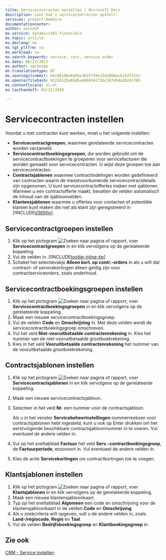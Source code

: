 ```yaml
---
title: Servicecontracten opstellen | Microsoft Docs
description: Leer hoe u servicecontracten opstelt.
services: project-madeira
documentationcenter: 
author: SorenGP
ms.service: dynamics365-financials
ms.topic: article
ms.devlang: na
ms.tgt_pltfrm: na
ms.workload: na
ms.search.keywords: service, cost, service order
ms.date: 08/22/2017
ms.author: sgroespe
ms.translationtype: HT
ms.sourcegitcommit: bec0619be0a65e3625759e13d2866ac615d7513c
ms.openlocfilehash: b221b125a65dbad46b56172bc267a5da382dc765
ms.contentlocale: nl-nl
ms.lasthandoff: 03/22/2018

---
```


# <a name="set-up-service-contracts"></a>Servicecontracten instellen
Voordat u met contracten kunt werken, moet u het volgende instellen: 

* **Servicecontractgroepen**, waarmee gerelateerde servicecontracten worden verzameld.
* **Servicecontractboekingsgroepen**, die worden gebruikt om de servicecontractboekingen te groeperen voor servicefacturen die worden gemaakt voor servicecontracten. U wijst deze groepen toe aan servicecontracten.  
* **Contractsjablonen** waarmee contractindelingen worden gedefinieerd van contracten waarin de meestvoorkomende servicecontractdetails zijn opgenomen. U kunt servicecontractoffertes maken met sjablonen. Wanneer u een contractofferte maakt, bevatten de velden automatisch de inhoud van de sjabloonvelden.
* **Klantensjablonen** waarmee u offertes voor contacten of potentiële klanten kunt maken die niet als klant zijn geregistreerd in [!INCLUDE[d365fin](includes/d365fin_md.md)].  

## <a name="to-set-up-a-service-contract-group"></a>Servicecontractgroepen instellen  
1. Klik op het pictogram ![Zoeken naar pagina of rapport](media/ui-search/search_small.png "pictogram Zoeken naar pagina of rapport"), voer **Servicecontractgroepen** in en klik vervolgens op de gerelateerde koppeling.  
2. Vul de velden in. [!INCLUDE[tooltip-inline-tip](includes/tooltip-inline-tip_md.md)]
3. Schakel het selectievakje **Alleen kort. op contr.-orders** in als u wilt dat contract- of servicekortingen alleen geldig zijn voor contractserviceorders, zoals onderhoud.  

## <a name="to-set-up-a-service-contract-account-group"></a>Servicecontractboekingsgroepen instellen  
1. Klik op het pictogram ![Zoeken naar pagina of rapport](media/ui-search/search_small.png "pictogram Zoeken naar pagina of rapport"), voer **Servicecontractboekingsgroepen** in en klik vervolgens op de gerelateerde koppeling.  
2. Maak een nieuwe servicecontractboekingsgroep.   
3. Vul de velden **Code** en **Omschrijving** in. Met deze velden wordt de servicecontractboekingsgroep omschreven.  
4. Vul het veld **Niet-vooruitbetaalde contractenrekening** in. Kies het nummer van de niet-vooruitbetaalde grootboekrekening.  
5. Kies in het veld **Vooruitbetaalde contractenrekening** het nummer van de vooruitbetaalde grootboekrekening.  

## <a name="to-set-up-a-contract-template"></a>Contractsjablonen instellen  
1. Klik op het pictogram ![Zoeken naar pagina of rapport](media/ui-search/search_small.png "pictogram Zoeken naar pagina of rapport"), voer **Servicecontractsjablonen** in en klik vervolgens op de gerelateerde koppeling.  
2. Maak een nieuwe servicecontractsjabloon.  
3. Selecteer in het veld **Nr.** een nummer voor de contractsjabloon.  
  
     Als u in het venster **Servicebeheerinstellingen** nummerreeksen voor contractsjablonen hebt ingesteld, kunt u ook op Enter drukken om het eerstvolgende beschikbare contractsjabloonnummer in te voeren. Vul eventueel de andere velden in.  
  
4. Vul op het sneltabblad **Factuur** het veld **Serv.-contractboekingsgroep**, de **Factuurperiode**, enzovoort in. Vul eventueel de andere velden in.  
5. Kies de actie **Servicekortingen** om contractkortingen toe te voegen.  

## <a name="to-set-up-a-customer-template"></a>Klantsjablonen instellen  
1. Klik op het pictogram ![Zoeken naar pagina of rapport](media/ui-search/search_small.png "pictogram Zoeken naar pagina of rapport"), voer **Klantsjablonen** in en klik vervolgens op de gerelateerde koppeling.  
2. Maak een nieuwe klantensjabloonkaart.  
3. Typ op het sneltabblad **Algemeen** een code en omschrijving voor de klantensjabloonkaart in de velden **Code** en **Omschrijving**. 
4. Als u zoekcriteria wilt opgeven, vult u de andere velden in, zoals **Land-/regiocode**, **Regio** en **Taal**.  
5. Vul de velden **Bedrijfsboekingsgroep** en **Klantboekingsgroep** in.  

## <a name="see-also"></a>Zie ook
[CRM - Service instellen](service-setup-service.md)
